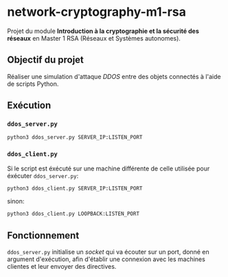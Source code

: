 # network-cryptography-m1-rsa
Projet du module **Introduction à la cryptographie et la sécurité des réseaux** en Master 1 RSA (Réseaux et Systèmes autonomes).

## Objectif du projet
Réaliser une simulation d'attaque *DDOS* entre des objets connectés à l'aide de scripts Python.
## Exécution
### `ddos_server.py`
```bash
python3 ddos_server.py SERVER_IP:LISTEN_PORT
```
### `ddos_client.py`
Si le script est éxécuté sur une machine différente de celle utilisée pour éxécuter `ddos_server.py`:
```bash
python3 ddos_client.py SERVER_IP:LISTEN_PORT
```
sinon:
```bash
python3 ddos_client.py LOOPBACK:LISTEN_PORT
```

## Fonctionnement
`ddos_server.py` initialise un *socket* qui va écouter sur un port, donné en argument d'exécution, afin d'établir une connexion avec les machines clientes et leur envoyer des directives.
